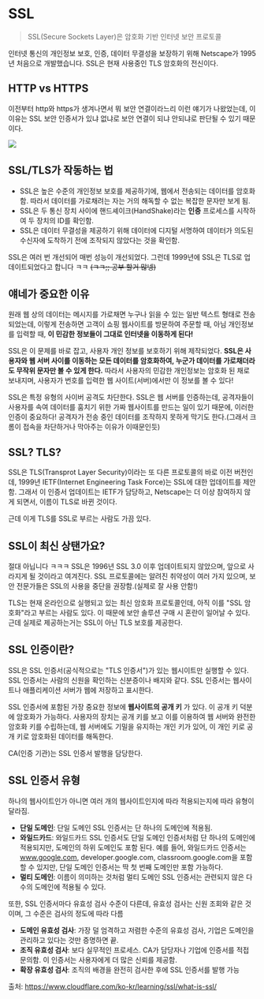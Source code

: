 # SSL

> SSL(Secure Sockets Layer)은 암호화 기반 인터넷 보안 프로토콜
   
인터넷 통신의 개인정보 보호, 인증, 데이터 무결성을 보장하기 위해 Netscape가 1995년 처음으로 개발했습니다. SSL은 현재 사용중인 TLS 암호화의 전신이다.

## HTTP vs HTTPS
   
이전부터 http와 https가 생겨나면서 뭐 보안 연결이라느리 이런 얘기가 나왔었는데, 이 이유는 SSL 보안 인증서가 있냐 없냐로 보안 연결이 되냐 안되냐로 판단될 수 있기 때문이다.   
   
<img src="https://www.cloudflare.com/img/learning/security/glossary/what-is-ssl/http-vs-https.svg">

## SSL/TLS가 작동하는 법
- SSL은 높은 수준의 개인정보 보호를 제공하기에, 웹에서 전송되는 데이터를 암호화함. 따라서 데이터를 가로채려는 자는 거의 해독할 수 없는 복잡한 문자만 보게 됨.
- SSL은 두 통신 장치 사이에 핸드셰이크(HandShake)라는 __인증__ 프로세스를 시작하여 두 장치의 ID를 확인함.
- SSL은 데이터 무결성을 제공하기 위해 데이터에 디지털 서명하여 데이터가 의도된 수신자에 도착하기 전에 조작되지 않았다는 것을 확인함.

SSL은 여러 번 개선되어 매번 성능이 개선되었다. 그런데 1999년에 SSL은 TLS로 업데이트되었다고 합니다 ㅋㅋ ~~(ㅋㅋ;; 공부 할거 많넹)~~

## 얘네가 중요한 이유
   
원래 웹 상의 데이터는 메시지를 가로채면 누구나 읽을 수 있는 일반 텍스트 형태로 전송되었는데, 이렇게 전송하면 고객이 쇼핑 웹사이트를 방문하여 주문할 때, 아님 개인정보를 입력할 때, __이 민감한 정보들이 그대로 인터넷을 이동하게 된다!__   
   
SSL은 이 문제를 바로 잡고, 사용자 개인 정보를 보호하기 위해 제작되었다. __SSL은 사용자와 웹 서버 사이를 이동하는 모든 데이터를 암호화하여, 누군가 데이터를 가로채더라도 무작위 문자만 볼 수 있게 한다.__ 따라서 사용자의 민감한 개인정보는 암호화 된 채로 보내지며, 사용자가 번호를 입력한 웹 사이트(서버)에서만 이 정보를 볼 수 있다!
   
SSL은 특정 유형의 사이버 공격도 차단한다. SSL은 웹 서버를 인증하는데, 공격자들이 사용자를 속여 데이터를 훔치기 위한 가짜 웹사이트를 만드는 일이 있기 때문에, 이러한 인증이 중요하다! 공격자가 전송 중인 데이터를 조작하지 못하게 막기도 한다.(그래서 크롬이 접속을 차단하거나 막아주는 이유가 이때문인듯)

## SSL? TLS?
   
SSL은 TLS(Transprot Layer Security)이라는 또 다른 프로토콜의 바로 이전 버전인데, 1999년 IETF(Internet Engineering Task Force)는 SSL에 대한 업데이트를 제안함. 그래서 이 인증서 업데이트는 IETF가 담당하고, Netscape는 더 이상 참여하지 않게 되면서, 이름이 TLS로 바뀐 것이다.  

근데 이게 TLS를 SSL로 부르는 사람도 가끔 있다.

## SSL이 최신 상탠가요?
   
절대 아닙니다 ㅋㅋㅋ SSL은 1996년 SSL 3.0 이후 업데이트되지 않았으며, 앞으로 사라지게 될 것이라고 여겨진다. SSL 프로토콜에는 알려진 취약성이 여러 가지 있으며, 보안 전문가들은 SSL의 사용을 중단을 권장함.(실제로 잘 사용 안함!)
   
TLS는 현재 온라인으로 실행되고 있는 최신 암호화 프로토콜인데, 아직 이를 "SSL 암호화"라고 부르는 사람도 있다. 이 때문에 보안 솔루션 구매 시 혼란이 일어날 수 있다. 근데 실제로 제공하는거는 SSL이 아닌 TLS 보호를 제공한다.

## SSL 인증이란?
SSL은 SSL 인증서(공식적으로는 "TLS 인증서")가 있는 웹시이트만 실행할 수 있다. SSL 인증서는 사람의 신원을 확인하는 신분증이나 배지와 같다. SSL 인증서는 웹사이트나 애플리케이션 서버가 웹에 저장하고 표시한다.
   
SSL 인증서에 포함된 가장 중요한 정보에 __웹사이트의 공개 키__ 가 있다. 이 공개 키 덕분에 암호화가 가능하다. 사용자의 장치는 공개 키를 보고 이를 이용하여 웹 서버와 완전한 암호화 키를 수립하는데, 웹 서버에도 기밀을 유지하는 개인 키가 있어, 이 개인 키로 공개 키로 암호화된 데이터를 해독한다.
   
CA(인증 기관)는 SSL 인증서 발행을 담당한다.

## SSL 인증서 유형
   
하나의 웹사이트인가 아니면 여러 개의 웹사이트인지에 따라 적용되는지에 따라 유형이 달라짐.
- __단일 도메인__: 단일 도메인 SSL 인증서는 단 하나의 도메인에 적용됨.
- __와일드카드__: 와일드카드 SSL 인증서도 단일 도메인 인증서처럼 단 하나의 도메인에 적용되지만, 도메인의 하위 도메인도 포함 된다. 예를 들어, 와일드카드 인증서는 www.google.com, developer.google.com, classroom.google.com을 포함할 수 있지만, 단일 도메인 인증서는 딱 첫 번째 도메인만 포함 가능하다.
- __멀티 도메인__: 이름이 의미하는 것처럼 멀티 도메인 SSL 인증서는 관련되지 않은 다수의 도메인에 적용될 수 있다.
   
또한, SSL 인증서마다 유효성 검사 수준이 다른데, 유효성 검사는 신원 조회와 같은 것이며, 그 수준은 검사의 정도에 따라 다름
- __도메인 유효성 검사__: 가장 덜 엄격하고 저렴한 수준의 유효성 검사, 기업은 도메인을 관리하고 있다는 것만 증명하면 끝.
- __조직 유효성 검사__: 보다 실무적인 프로세스. CA가 담당자나 기업에 인증서를 적접 문의함. 이 인증서는 사용자에게 더 많은 신뢰를 제공함.
- __확장 유효성 검사__: 조직의 배경을 완전히 검사한 후에 SSL 인증서를 발행 가능

출처: https://www.cloudflare.com/ko-kr/learning/ssl/what-is-ssl/